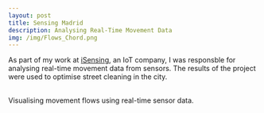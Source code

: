 ```yaml
---
layout: post
title: Sensing Madrid
description: Analysing Real-Time Movement Data
img: /img/Flows_Chord.png
---
```

As part of my work at <a href="http://isensing.co.uk/portfolios/chamberi-district-city-of-madrid/">iSensing</a>, an IoT company, I was responsble for analysing real-time movement data from sensors. The results of the project were used to optimise street cleaning in the city.

<div class="img_row">
	<img class="col one" src="{{ site.baseurl }}/img/Flows_Chord.png" alt="" title=""/>
	<img class="col one" src="{{ site.baseurl }}/img/isensing_barcelonaexpo_bar.jpeg" alt="" title=""/>
	<img class="col one" src="{{ site.baseurl }}/img/madrid_map.png" alt="" title=""/>
</div>
<div class="col three caption">
	Visualising movement flows using real-time sensor data.
</div>
